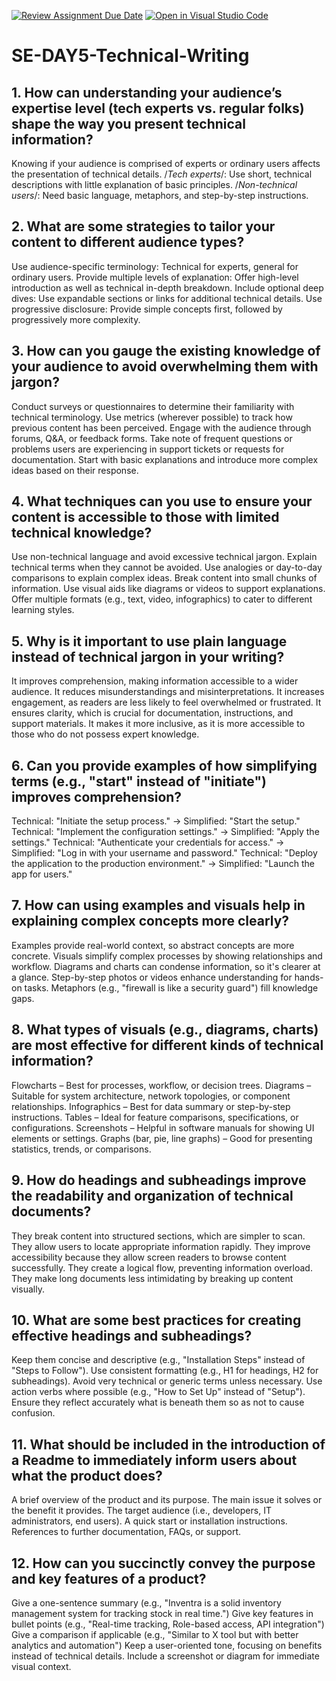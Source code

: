 [![Review Assignment Due Date](https://classroom.github.com/assets/deadline-readme-button-22041afd0340ce965d47ae6ef1cefeee28c7c493a6346c4f15d667ab976d596c.svg)](https://classroom.github.com/a/zsAR-pyY)
[![Open in Visual Studio Code](https://classroom.github.com/assets/open-in-vscode-2e0aaae1b6195c2367325f4f02e2d04e9abb55f0b24a779b69b11b9e10269abc.svg)](https://classroom.github.com/online_ide?assignment_repo_id=18885239&assignment_repo_type=AssignmentRepo)
# SE-DAY5-Technical-Writing
## 1. How can understanding your audience’s expertise level (tech experts vs. regular folks) shape the way you present technical information?
Knowing if your audience is comprised of experts or ordinary users affects the presentation of technical details.
/*Tech experts*/: Use short, technical descriptions with little explanation of basic principles.
/*Non-technical users*/: Need basic language, metaphors, and step-by-step instructions.

## 2. What are some strategies to tailor your content to different audience types?
Use audience-specific terminology: Technical for experts, general for ordinary users.
Provide multiple levels of explanation: Offer high-level introduction as well as technical in-depth breakdown.
Include optional deep dives: Use expandable sections or links for additional technical details.
Use progressive disclosure: Provide simple concepts first, followed by progressively more complexity.

## 3. How can you gauge the existing knowledge of your audience to avoid overwhelming them with jargon?
Conduct surveys or questionnaires to determine their familiarity with technical terminology.
Use metrics (wherever possible) to track how previous content has been perceived.
Engage with the audience through forums, Q&A, or feedback forms.
Take note of frequent questions or problems users are experiencing in support tickets or requests for documentation.
Start with basic explanations and introduce more complex ideas based on their response.

## 4. What techniques can you use to ensure your content is accessible to those with limited technical knowledge?
Use non-technical language and avoid excessive technical jargon.
Explain technical terms when they cannot be avoided.
Use analogies or day-to-day comparisons to explain complex ideas.
Break content into small chunks of information.
Use visual aids like diagrams or videos to support explanations.
Offer multiple formats (e.g., text, video, infographics) to cater to different learning styles.

## 5. Why is it important to use plain language instead of technical jargon in your writing?
It improves comprehension, making information accessible to a wider audience.
It reduces misunderstandings and misinterpretations.
It increases engagement, as readers are less likely to feel overwhelmed or frustrated.
It ensures clarity, which is crucial for documentation, instructions, and support materials.
It makes it more inclusive, as it is more accessible to those who do not possess expert knowledge.

## 6. Can you provide examples of how simplifying terms (e.g., "start" instead of "initiate") improves comprehension?
Technical: "Initiate the setup process." → Simplified: "Start the setup."
Technical: "Implement the configuration settings." → Simplified: "Apply the settings."
Technical: "Authenticate your credentials for access." → Simplified: "Log in with your username and password."
Technical: "Deploy the application to the production environment." → Simplified: "Launch the app for users."

## 7. How can using examples and visuals help in explaining complex concepts more clearly?
Examples provide real-world context, so abstract concepts are more concrete.
Visuals simplify complex processes by showing relationships and workflow.
Diagrams and charts can condense information, so it's clearer at a glance.
Step-by-step photos or videos enhance understanding for hands-on tasks.
Metaphors (e.g., "firewall is like a security guard") fill knowledge gaps.

## 8. What types of visuals (e.g., diagrams, charts) are most effective for different kinds of technical information?
Flowcharts – Best for processes, workflow, or decision trees.
Diagrams – Suitable for system architecture, network topologies, or component relationships.
Infographics – Best for data summary or step-by-step instructions.
Tables – Ideal for feature comparisons, specifications, or configurations.
Screenshots – Helpful in software manuals for showing UI elements or settings.
Graphs (bar, pie, line graphs) – Good for presenting statistics, trends, or comparisons.

## 9. How do headings and subheadings improve the readability and organization of technical documents?
They break content into structured sections, which are simpler to scan.
They allow users to locate appropriate information rapidly.
They improve accessibility because they allow screen readers to browse content successfully.
They create a logical flow, preventing information overload.
They make long documents less intimidating by breaking up content visually.

## 10. What are some best practices for creating effective headings and subheadings?
Keep them concise and descriptive (e.g., "Installation Steps" instead of "Steps to Follow").
Use consistent formatting (e.g., H1 for headings, H2 for subheadings).
Avoid very technical or generic terms unless necessary.
Use action verbs where possible (e.g., "How to Set Up" instead of "Setup").
Ensure they reflect accurately what is beneath them so as not to cause confusion.

## 11. What should be included in the introduction of a Readme to immediately inform users about what the product does?
A brief overview of the product and its purpose.
The main issue it solves or the benefit it provides.
The target audience (i.e., developers, IT administrators, end users).
A quick start or installation instructions.
References to further documentation, FAQs, or support.

## 12. How can you succinctly convey the purpose and key features of a product?
Give a one-sentence summary (e.g., "Inventra is a solid inventory management system for tracking stock in real time.")
Give key features in bullet points (e.g., "Real-time tracking, Role-based access, API integration")
Give a comparison if applicable (e.g., "Similar to X tool but with better analytics and automation")
Keep a user-oriented tone, focusing on benefits instead of technical details.
Include a screenshot or diagram for immediate visual context.


